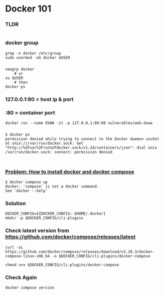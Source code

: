 # Docker 101

### TLDR
```

```
### docker group
```
grep -n docker /etc/group
sudo usermod -aG docker $USER
```
### 
```
newgrp docker
    # or
su $USER
    # then
docker ps
```
### 127.0.0.1:80 = host ip & port
### :80 = container port
```
docker run --name DVWA -it -p 127.0.0.1:80:80 vulnerables/web-dvwa
```

### 
```
$ docker ps
permission denied while trying to connect to the Docker daemon socket at unix:///var/run/docker.sock: Get "http://%2Fvar%2Frun%2Fdocker.sock/v1.24/containers/json": dial unix /var/run/docker.sock: connect: permission denied
```
### 
```

```
### [Problem: How to install docker and docker compose](https://askubuntu.com/questions/1424118/how-to-install-docker-and-docker-compose-on-ubutntu-22-04)
```
$ docker compose up
docker: 'compose' is not a docker command.
See 'docker --help'
```
### Solution
```
DOCKER_CONFIG=${DOCKER_CONFIG:-$HOME/.docker}
mkdir -p $DOCKER_CONFIG/cli-plugins
```

### Check latest version from https://github.com/docker/compose/releases/latest
```
curl -sL https://github.com/docker/compose/releases/download/v2.20.3/docker-compose-linux-x86_64 -o $DOCKER_CONFIG/cli-plugins/docker-compose

chmod u+x $DOCKER_CONFIG/cli-plugins/docker-compose
```

### Check Again
```
docker compose version
```
### 
```

```
### 
```

```
### 
```

```
### 
```

```
